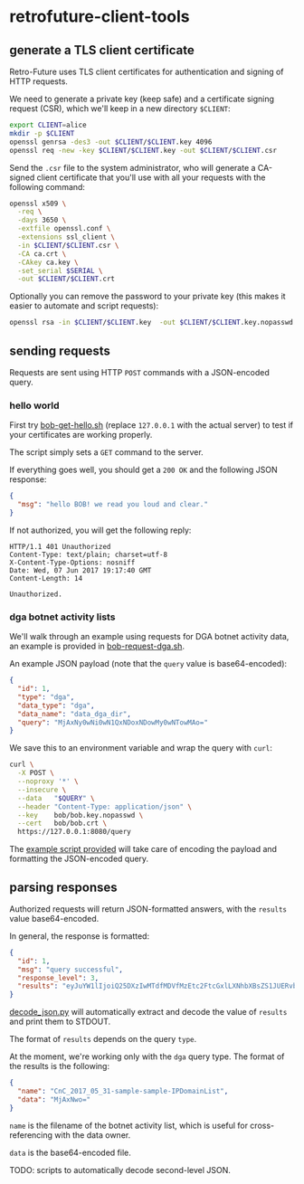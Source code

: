 # retrofuture-client-tools

## generate a TLS client certificate

Retro-Future uses TLS client certificates for authentication and signing
of HTTP requests.

We need to generate a private key (keep safe) and a certificate signing
request (CSR), which we'll keep in a new directory `$CLIENT`:

```bash
export CLIENT=alice
mkdir -p $CLIENT
openssl genrsa -des3 -out $CLIENT/$CLIENT.key 4096
openssl req -new -key $CLIENT/$CLIENT.key -out $CLIENT/$CLIENT.csr
```

Send the `.csr` file to the system administrator, who will generate a
CA-signed client certificate that you'll use with all your requests with
the following command:

```bash
openssl x509 \
  -req \
  -days 3650 \
  -extfile openssl.conf \
  -extensions ssl_client \
  -in $CLIENT/$CLIENT.csr \
  -CA ca.crt \
  -CAkey ca.key \
  -set_serial $SERIAL \
  -out $CLIENT/$CLIENT.crt
```

Optionally you can remove the password to your private key
(this makes it easier to automate and script requests):

```bash
openssl rsa -in $CLIENT/$CLIENT.key  -out $CLIENT/$CLIENT.key.nopasswd
```

## sending requests

Requests are sent using HTTP `POST` commands with a JSON-encoded query.

### hello world

First try [bob-get-hello.sh](./bob-get-hello.sh) (replace `127.0.0.1`
with the actual server) to test if your certificates are working
properly.

The script simply sets a `GET` command to the server.

If everything goes well, you should get a `200 OK` and the following
JSON response:

```json
{
  "msg": "hello BOB! we read you loud and clear."
}
```

If not authorized, you will get the following reply:

```http
HTTP/1.1 401 Unauthorized
Content-Type: text/plain; charset=utf-8
X-Content-Type-Options: nosniff
Date: Wed, 07 Jun 2017 19:17:40 GMT
Content-Length: 14

Unauthorized.
```

### dga botnet activity lists

We'll walk through an example using requests for DGA botnet activity
data, an example is provided in [bob-request-dga.sh](./bob-request-dga.sh).

An example JSON payload (note that the `query` value is base64-encoded):

```json
{
  "id": 1,
  "type": "dga",
  "data_type": "dga",
  "data_name": "data_dga_dir",
  "query": "MjAxNy0wNi0wN1QxNDoxNDowMy0wNTowMAo="
}
```

We save this to an environment variable and wrap the query with `curl`:

```bash
curl \
  -X POST \
  --noproxy '*' \
  --insecure \
  --data   "$QUERY" \
  --header "Content-Type: application/json" \
  --key    bob/bob.key.nopasswd \
  --cert   bob/bob.crt \
  https://127.0.0.1:8080/query
```

The [example script provided](./bob-request-dga.sh) will take care of
encoding the payload and formatting the JSON-encoded query.

## parsing responses

Authorized requests will return JSON-formatted answers, with the
`results` value base64-encoded.

In general, the response is formatted:

```json
{
  "id": 1,
  "msg": "query successful",
  "response_level": 3,
  "results": "eyJuYW1lIjoiQ25DXzIwMTdfMDVfMzEtc2FtcGxlLXNhbXBsZS1JUERvbWFpbkxpc3QiLCJkYXRhIjoiTWpBeE53bz0ifQ=="
}
```

[decode_json.py](./decode_json.py) will automatically extract and decode
the value of `results` and print them to STDOUT.

The format of `results` depends on the query `type`.

At the moment, we're working only with the `dga` query type.
The format of the results is the following:

```json
{
  "name": "CnC_2017_05_31-sample-sample-IPDomainList",
  "data": "MjAxNwo="
}
```

`name` is the filename of the botnet activity list, which is useful for
cross-referencing with the data owner.

`data` is the base64-encoded file.

TODO: scripts to automatically decode second-level JSON.
